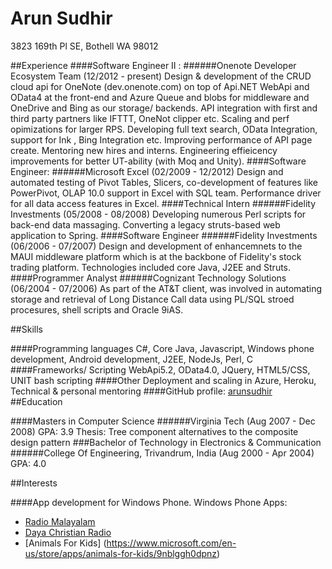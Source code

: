 Arun Sudhir
===========
3823 169th Pl SE,
Bothell WA 98012

##Experience
####Software Engineer II : 
######Onenote Developer Ecosystem Team (12/2012 - present)
Design & development of the CRUD cloud api for OneNote (dev.onenote.com) on top of Api.NET WebApi and OData4 at 
the front-end and Azure Queue and blobs for middleware and OneDrive and Bing as our storage/ backends.
API integration with first and third party partners like IFTTT, OneNot clipper etc. Scaling and perf opimizations 
for larger RPS. Developing full text search, OData Integration, support for Ink , Bing Integration etc. Improving
performance of API page create. Mentoring new hires and interns. Engineering effieicency improvements for better 
UT-ability (with Moq and Unity).
####Software Engineer: 
######Microsoft Excel (02/2009 - 12/2012)
Design and automated testing of Pivot Tables, Slicers, co-development of features like PowerPivot, OLAP 10.0 
support in Excel with SQL team. Performance driver for all data access features in Excel.
####Technical Intern
######Fidelity Investments (05/2008 - 08/2008)
Developing numerous Perl scripts for back-end data massaging. Converting a legacy struts-based web application 
to Spring.
####Software Engineer
######Fidelity Investments (06/2006 - 07/2007)
Design and development of enhancemnets to the MAUI middleware platform which is at the backbone of Fidelity's stock
trading platform. Technologies included core Java, J2EE and Struts.
####Programmer Analyst
######Cognizant Technology Solutions (06/2004 - 07/2006)
As part of the AT&T client, was involved in automating storage and retrieval of Long Distance Call data using PL/SQL
stroed procesures, shell scripts and Oracle 9iAS.

##Skills

####Programming languages
C#, Core Java, Javascript, Windows phone development, Android development, J2EE, NodeJs, Perl, C
####Frameworks/ Scripting
WebApi5.2, OData4.0, JQuery, HTML5/CSS, UNIT bash scripting
####Other
Deployment and scaling in Azure, Heroku, Technical & personal mentoring 
####GitHub profile:
[arunsudhir](https://github.com/arunsudhir/)
##Education

####Masters in Computer Science 
######Virginia Tech (Aug 2007 - Dec 2008) GPA: 3.9
Thesis: Tree component alternatives to the composite design pattern
###Bachelor of Technology in Electronics & Communication
######College Of Engineering, Trivandrum, India (Aug 2000 - Apr 2004) GPA: 4.0

##Interests

####App development for Windows Phone. 
Windows Phone Apps: 
* [Radio Malayalam](https://www.microsoft.com/en-US/store/Apps/Radio-Malayalam/9NBLGGH09LKV)
* [Daya Christian Radio](https://www.microsoft.com/en-us/store/apps/daya-christian-radio/9nblggh09lll)
* [Animals For Kids] (https://www.microsoft.com/en-us/store/apps/animals-for-kids/9nblggh0dpnz)